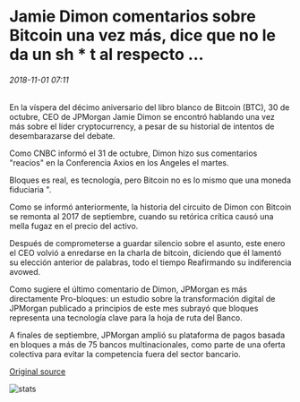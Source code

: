 # Jamie Dimon comentarios sobre Bitcoin una vez más, dice que no le da un sh \* t al respecto ...

###### 2018-11-01 07:11

En la víspera del décimo aniversario del libro blanco de Bitcoin (BTC), 30 de octubre, CEO de JPMorgan Jamie Dimon se encontró hablando una vez más sobre el líder cryptocurrency, a pesar de su historial de intentos de desembarazarse del debate.

Como CNBC informó el 31 de octubre, Dimon hizo sus comentarios "reacios" en la Conferencia Axios en los Angeles el martes.

Bloques es real, es tecnología, pero Bitcoin no es lo mismo que una moneda fiduciaria ".

Como se informó anteriormente, la historia del circuito de Dimon con Bitcoin se remonta al 2017 de septiembre, cuando su retórica crítica causó una mella fugaz en el precio del activo.

Después de comprometerse a guardar silencio sobre el asunto, este enero el CEO volvió a enredarse en la charla de bitcoin, diciendo que él lamentó su elección anterior de palabras, todo el tiempo Reafirmando su indiferencia avowed.

Como sugiere el último comentario de Dimon, JPMorgan es más directamente Pro-bloques: un estudio sobre la transformación digital de JPMorgan publicado a principios de este mes subrayó que bloques representa una tecnología clave para la hoja de ruta del Banco.

A finales de septiembre, JPMorgan amplió su plataforma de pagos basada en bloques a más de 75 bancos multinacionales, como parte de una oferta colectiva para evitar la competencia fuera del sector bancario.

[Original source](https://cointelegraph.com/news/jamie-dimon-comments-on-bitcoin-yet-again-says-he-doesnt-give-a-sht-about-it)

![stats](https://c.statcounter.com/11760860/0/a89fa40b/1/ "stats")